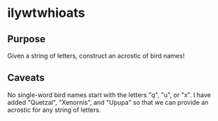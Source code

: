 ilywtwhioats
====================================================================

Purpose
-----
Given a string of letters, construct an acrostic of bird names!


Caveats
---
No single-word bird names start with the letters "q", "u", or "x". I have added "Quetzal", "Xenornis", and "Upupa" so that we can provide an acrostic for any string of letters.
